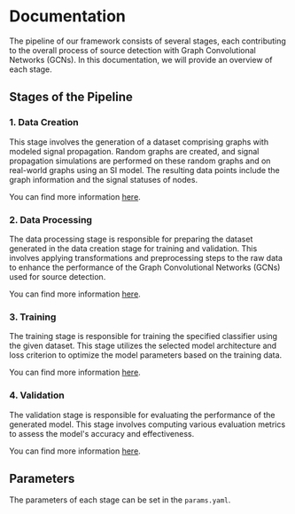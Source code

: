 # Documentation

The pipeline of our framework consists of several stages, each contributing to the overall process of source detection with Graph Convolutional Networks (GCNs). In this documentation, we will provide an overview of each stage.

## Stages of the Pipeline

### 1. Data Creation
This stage involves the generation of a dataset comprising graphs with modeled signal propagation. Random graphs are created, and signal propagation simulations are performed on these random graphs and on real-world graphs using an SI model. The resulting data points include the graph information and the signal statuses of nodes.

You can find more information [here](https://github.com/joh-dah/source_detection/blob/main/docs/data_creation.md).
### 2. Data Processing
The data processing stage is responsible for preparing the dataset generated in the data creation stage for training and validation. This involves applying transformations and preprocessing steps to the raw data to enhance the performance of the Graph Convolutional Networks (GCNs) used for source detection.

You can find more information [here](https://github.com/joh-dah/source_detection/blob/main/docs/data_processing.md).
### 3. Training
The training stage is responsible for training the specified classifier using the given dataset. This stage utilizes the selected model architecture and loss criterion to optimize the model parameters based on the training data.

You can find more information [here](https://github.com/joh-dah/source_detection/blob/main/docs/training.md).
### 4. Validation
The validation stage is responsible for evaluating the performance of the generated model. This stage involves computing various evaluation metrics to assess the model's accuracy and effectiveness.

You can find more information [here](https://github.com/joh-dah/source_detection/blob/main/docs/validation.md).

## Parameters
The parameters of each stage can be set in the `params.yaml`.
